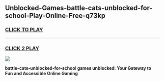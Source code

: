 
## Unblocked-Games-battle-cats-unblocked-for-school-Play-Online-Free-q73kp
<h3>
<a href="https://premium76.site?title=battle-cats-unblocked-for-school&ref=26A">CLICK TO PLAY</a></h3>
<hr>

<h3>
<a href="https://premium76.site?title=battle-cats-unblocked-for-school&ref=26A">CLICK 2 PLAY</a>
  
</h3>

<a href="https://premium76.site?title=battle-cats-unblocked-for-school&ref=26A"><img src="https://clearcache.store/games.png"></a>


**battle-cats-unblocked-for-school games unblocked: Your Gateway to Fun and Accessible Online Gaming**
